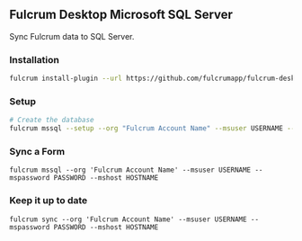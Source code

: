 ## Fulcrum Desktop Microsoft SQL Server

Sync Fulcrum data to SQL Server.

### Installation

```sh
fulcrum install-plugin --url https://github.com/fulcrumapp/fulcrum-desktop-mssql
```

### Setup

```sh
# Create the database
fulcrum mssql --setup --org "Fulcrum Account Name" --msuser USERNAME --mspassword PASSWORD --mshost "localhost"
```

### Sync a Form

```
fulcrum mssql --org 'Fulcrum Account Name' --msuser USERNAME --mspassword PASSWORD --mshost HOSTNAME
```

### Keep it up to date

```
fulcrum sync --org 'Fulcrum Account Name' --msuser USERNAME --mspassword PASSWORD --mshost HOSTNAME
```
